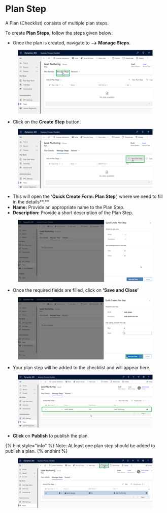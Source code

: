 # Plan Step

A Plan (Checklist) consists of multiple plan steps.

To create **Plan Steps**, follow the steps given below:

* Once the plan is created, navigate to **-->** **Manage Steps**.

<figure><img src="../../../../.gitbook/assets/plan step_1 (1).png" alt=""><figcaption></figcaption></figure>

* Click on the **Create** **Step** button.

<figure><img src="../../../../.gitbook/assets/Plan step_2.png" alt=""><figcaption></figcaption></figure>

* This will open the **‘Quick Create Form: Plan Step’,** where we need to fill in the details**.**
* **Name:** Provide an appropriate name to the Plan Step.
* **Description:** Provide a short description of the Plan Step.

<figure><img src="../../../../.gitbook/assets/Plan step_3.png" alt=""><figcaption></figcaption></figure>

* Once the required fields are filled, click on **‘Save and Close’**

<figure><img src="../../../../.gitbook/assets/Plan step_3.1 (1).png" alt=""><figcaption></figcaption></figure>

* Your plan step will be added to the checklist and will appear here.

<figure><img src="../../../../.gitbook/assets/plan step_3 (2).png" alt=""><figcaption></figcaption></figure>

* **Click** on **Publish** to publish the plan.

{% hint style="info" %}
Note: At least one plan step should be added to publish a plan.
{% endhint %}

<figure><img src="../../../../.gitbook/assets/Publish checklist.png" alt=""><figcaption></figcaption></figure>
